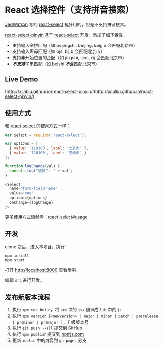 React 选择控件（支持拼音搜索）
===

[JedWatson](https://github.com/JedWatson) 写的 [react-select] 挺好用的，但是不支持拼音搜索。

[react-select-pinyin] 基于 [react-select] 开发，添加了如下特性：

- 支持输入全拼匹配（如 beijingshi, beijing, beij, b 会匹配北京市）
- 支持输入声母匹配（如 bjs, bj, b 会匹配北京市）
- 支持非开始位置的匹配（如 jingshi, ijins, eij 会匹配北京市）
- ***不支持***子串匹配（如 beishi ***不会***匹配北京市）

## Live Demo

[http://xcatliu.github.io/react-select-pinyin/](http://xcatliu.github.io/react-select-pinyin/)

## 使用方式

和 [react-select] 的使用方式一样：

```js
var Select = require('react-select');

var options = [
  { value: '110100', label: '北京市' },
  { value: '120100', label: '天津市' }
];

function logChange(val) {
  console.log("选择了: " + val);
}

<Select
  name="form-field-name"
  value="one"
  options={options}
  onChange={logChange}
/>
```

更多使用方式请参考：[react-select#usage](https://github.com/JedWatson/react-select#usage)

## 开发

clone 之后，进入本项目，执行：

```shell
npm install
npm start
```

打开 [http://localhost:8000](http://localhost:8000) 查看示例。

编辑 `src` 进行开发。

## 发布新版本流程

1. 执行 `npm run build`，将 `src` 中的 `jsx` 编译成 `lib` 中的 `js`
2. 执行 `npm version [<newversion> | major | minor | patch | prerelease | preminor | premajor ]`，升级版本号
3. 执行 `git push --all` 提交到 [GitHub](https://github.com/xcatliu/react-select-pinyin)
4. 执行 `npm publish` 提交到 [npmjs.com](https://www.npmjs.com/)
5. 更新 `public` 中的内容到 `gh-pages` 分支

[react-select]: https://github.com/JedWatson/react-select
[react-select-pinyin]: https://github.com/xcatliu/react-select-pinyin

